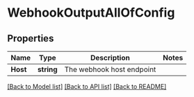 # WebhookOutputAllOfConfig

## Properties

Name | Type | Description | Notes
------------ | ------------- | ------------- | -------------
**Host** | **string** | The webhook host endpoint | 

[[Back to Model list]](../README.md#documentation-for-models) [[Back to API list]](../README.md#documentation-for-api-endpoints) [[Back to README]](../README.md)


